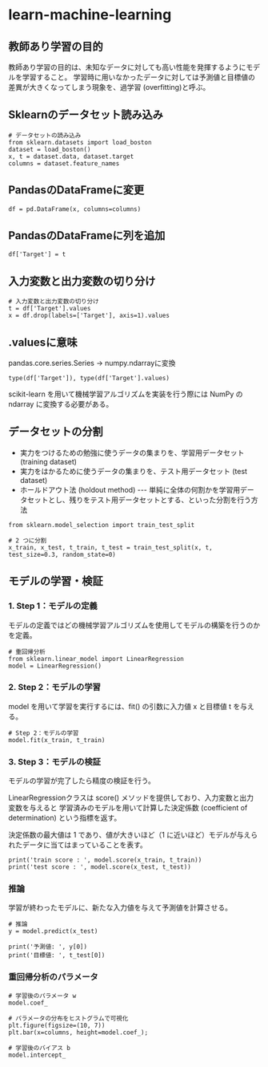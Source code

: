 # learn-machine-learning

## 教師あり学習の目的
教師あり学習の目的は、未知なデータに対しても高い性能を発揮するようにモデルを学習すること。
学習時に用いなかったデータに対しては予測値と目標値の差異が大きくなってしまう現象を、過学習 (overfitting)と呼ぶ。

## Sklearnのデータセット読み込み

```
# データセットの読み込み
from sklearn.datasets import load_boston
dataset = load_boston()
x, t = dataset.data, dataset.target
columns = dataset.feature_names
```

## PandasのDataFrameに変更
```
df = pd.DataFrame(x, columns=columns)
```

## PandasのDataFrameに列を追加

```
df['Target'] = t
```

## 入力変数と出力変数の切り分け

```
# 入力変数と出力変数の切り分け
t = df['Target'].values
x = df.drop(labels=['Target'], axis=1).values
```

## .valuesに意味
pandas.core.series.Series -> numpy.ndarrayに変換
```
type(df['Target']), type(df['Target'].values)
```

scikit-learn を用いて機械学習アルゴリズムを実装を行う際には NumPy の ndarray に変換する必要がある。

## データセットの分割

* 実力をつけるための勉強に使うデータの集まりを、学習用データセット (training dataset)
* 実力をはかるために使うデータの集まりを、テスト用データセット (test dataset)
* ホールドアウト法 (holdout method) --- 単純に全体の何割かを学習用データセットとし、残りをテスト用データセットとする、といった分割を行う方法

```
from sklearn.model_selection import train_test_split

# 2 つに分割
x_train, x_test, t_train, t_test = train_test_split(x, t, test_size=0.3, random_state=0)
```

## モデルの学習・検証
### 1. Step 1：モデルの定義
モデルの定義ではどの機械学習アルゴリズムを使用してモデルの構築を行うのかを定義。

```
# 重回帰分析
from sklearn.linear_model import LinearRegression
model = LinearRegression()
```

### 2. Step 2：モデルの学習
model を用いて学習を実行するには、fit() の引数に入力値 x と目標値 t を与える。

```
# Step 2：モデルの学習
model.fit(x_train, t_train)
```

### 3. Step 3：モデルの検証
モデルの学習が完了したら精度の検証を行う。

LinearRegressionクラスは score() メソッドを提供しており、入力変数と出力変数を与えると
学習済みのモデルを用いて計算した決定係数 (coefficient of determination) という指標を返す。

決定係数の最大値は 1 であり、値が大きいほど（1 に近いほど）モデルが与えられたデータに当てはまっていることを表す。

```
print('train score : ', model.score(x_train, t_train))
print('test score : ', model.score(x_test, t_test))
```

### 推論
学習が終わったモデルに、新たな入力値を与えて予測値を計算させる。

```
# 推論
y = model.predict(x_test)

print('予測値: ', y[0])
print('目標値: ', t_test[0])
```

### 重回帰分析のパラメータ
```
# 学習後のパラメータ w
model.coef_

# パラメータの分布をヒストグラムで可視化
plt.figure(figsize=(10, 7))
plt.bar(x=columns, height=model.coef_);

# 学習後のバイアス b
model.intercept_
```
